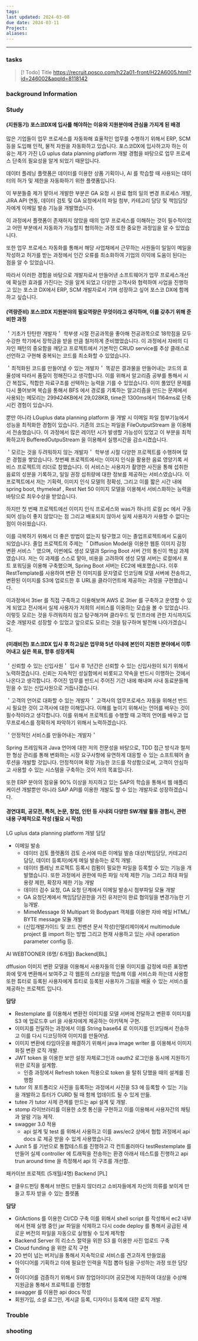 ```yaml
---
tags: 
last updated: 2024-03-08
due date: 2024-03-11
Project: 
aliases:
---
```

--- 
### tasks

> [! Todo] Title
> https://recruit.posco.com/h22a01-front/H22A6005.html?id=246002&appId=8118142

### background Information



### Study
#### (지원동기) 포스코DX에 입사를 해야하는 이유와 지원분야에 관심을 가지게 된 배경

많은 기업들이 업무 프로세스를 자동화해 효율적인 업무를 수행하기 위해서 ERP, SCM 등을 도입해 인적, 물적 자원을 자동화하고 있습니다. 포스코DX에 입사하고자 하는 이유는 제가 가진 LG uplus data planning platform 개발 경험을 바탕으로 업무 프로세스 단축의 필요성을 알게 되었기 때문입니다.

데이터 플레닝 플랫폼은 데이터를 이용한 상품 기획이나, AI 를 학습할 때 사용되는 데이터의 허가 및 제한을 자동화하기 위한 플랫폼입니다.

이 부분들중 제가 맡아서 개발한 부분은 GA 요청 시 완료 협의 일의 변경 프로세스 개발, JIRA API 연동, 데이터 검토 및 GA 요청에서의 파일 첨부, 카테고리 담당 및 책임담당자에게 이메일 발송 기능을 개발했습니다.

이 과정에서 플랫폼이 존재하지 않았을 때의 업무 프로세스를 이해하는 것이 필수적이었고 어떤 부분에서 자동화가 가능할지 협의하는 과정 또한 중요한 과정임을 알 수 있었습니다.

또한 업무 프로세스 자동화를 통해서 해당 사업채에서 근무하는 사원들이 일일이 메일을 작성하고 허가를 받는 과정에서 인간 오류를 최소화하여 기업의 이익에 도움이 된다는 점을 알 수 있었습니다.

따라서 이러한 경험을 바탕으로 개발자로서 만들어낸 소프트웨어가 업무 프로세스개선에 확실한 효과를 가진다는 것을 알게 되었고 다양한 고객사와 협력하여 사업을 진행하고 있는 포스코 DX에서 ERP, SCM 개발자로서 기며 성장하고 싶어 포스코 DX에 함께하고 싶습니다.



#### (역량준비) 포스코DX 지원분야의 필요역량은 무엇이라고 생각하며, 이를 갖추기 위해 준비한 과정

＇기초가 탄탄한 개발자＇
학부생 시절 전공과목을 좋아해 전공과목으로 18학점을 모두 수강한 학기에서 장학금을 받을 만큼 철저하게 준비했었습니다. 이 과정에서 자바의 디자인 패턴의 중요함을 깨닫고 프로젝트에서 기본적인 CRUD service를 추상 클래스로 선언하고 구현해 중복되는 코드를 최소화할 수 있었습니다.

＇최적화된 코드를 만들어낼 수 있는 개발자＇
똑같은 결과물을 만들어내는 코드의 효율성에 따라서 품질이 정해진다고 생각합니다. 이를 위해서 알고리즘 공부를 통해서 시간 복잡도, 적합한 자료구조를 선택하는 능력을 기를 수 있었습니다. 이미 풀었던 문제를 다시 풀어보며 복습을 통해서 BFS 에서 경로를 기록하는 알고리즘을 만드는 문제에서 사용되는 메모리는 299424KB에서 29,028KB, time은 1300ms에서 1164ms로 단축 시킨 경험이 있습니다. 

뿐만 아니라 LGuplus data planning platform 을 개발 시 이메일 파일 첨부기능에서 성능을 최적화한 경험이 있습니다. 기존의 코드는 파일을 FileOutputStream 을 이용해서 전송했습니다. 이 과정에서 많은 레이턴 시가 발생할 가능성이 있었고 이 부분을 최적화하고자 BufferedOutpuStream 을 이용해서 실행시간을 감소시켰습니다.

＇모르는 것을 두려워하지 않는 개발자＇
학부생 시절 다양한 프로젝트를 수행하며 많은 경험을 쌓았습니다. 
첫번째 프로젝트에서는 이미지 인식을 활용한 음료 영양기록 서비스 프로젝트의 리더로 참했습니다. 이 서비스는 사용자가 촬영한 사진을 통해 섭취한 음료의 성분을 기록하고, 일일 권장 섭취량에 대한 정보를 제공하는 서비스였습니다. 이 프로젝트에서 저는 기획력, 이미지 인식 모델의 정확성, 그리고 이를 짧은 시간 내에  spring boot, thymeleaf , Rest Net 50 이미지 모델을 이용해서 서비스화하는 능력을 바탕으로 최우수상을 받았습니다. 

하지만 첫 번째 프로젝트에선 이미지 인식 프로세스와 was가 하나의 로컬 pc 에서 구동되어 성능이 좋지 않았다는 점 그리고 배포되지 않아서 실제 사용자가 사용할 수 없다는 점이 아쉬웠습니다. 

이를 극복하기 위해서 더 좋은 방법이 없는지 탐구했고 이는 졸업프로젝트에서 도움이 되었습니다. 졸업 프로젝트의 주제는 ＇Diffusion Model을 이용한 웹툰 이미지 감정 변환 서비스＇였으며, 이번에도 생성 모델과 Spring Boot 서버 간의 통신이 핵심 과제였습니다. 저는 이 과제를 스스로 맡아, 비용을 고려하여 생성 모델 서버는 로컬에서 포트 포워딩을 이용해 구축했으며, Spring Boot 서버는 EC2에 배포했습니다. 이후 RestTemplate를 사용하여 변환 전 이미지를 문자열로 인코딩해 모델 서버에 전송하고, 변환된 이미지를 S3에 업로드한 후 URL을 클라이언트에 제공하는 과정을 구현했습니다.

이과정에서 3tier 를 직접 구축하고 이용해보며 AWS 로 3tier 를 구축하고 운영할 수 있게 되었고 전시에서 실제 사용자가 저희의 서비스를 이용하는 모습을 볼 수 있었습니다. 이렇듯 모르는 것을 두려워하지 않고 탐구해가며 클라우드 및 인프라에 관한 지식까지도 갖춘 개발자로 성장할 수 있었고 앞으로도 모르는 것을 탐구하며 발전해 나아가겠습니다.


#### (미래비전) 포스코DX 입사 후 하고싶은 업무와 5년 이내에 본인이 지원한 분야에서 이루어내고 싶은 목표, 향후 성장계획

＇신뢰할 수 있는 신입사원＇
입사 후 1년간은 신뢰할 수 있는 신입사원이 되기 위해서 노력하겠습니다. 신뢰는 지속적인 성실함에서 비롯되고 약속을 반드시 이행하는 것에서 나온다고 생각합니다. 주어진 업무를 반드시 주어진 기간 내에 해내며 사내 동료분들께 믿을 수 있는 신입사원으로 거듭나겠습니다.

＇고객의 언어로 대화할 수 있는 개발자＇
고객사의 업무프로세스 자동을 위해선 반드시 필요한 것이 고객사에 대한 이해입니다. 이해를 높이기 위해서는 언어를 배우는 것이 필수적이라고 생각합니다. 이를 위해서 프로젝트를 수행할 때 고객의 언어를 배우고 업무프로세스를 정확하게 파악하기 위해서 노력하겠습니다.

＇안정적인 서비스를 만들어내는 개발자＇

Spring 프레임웍과 Java 언어에 대한 저의 전문성을 바탕으로, TDD 접근 방식과 철저한 형상 관리를 통해 변화하는 시장 요구사항에 유연하게 대응할 수 있는 소프트웨어 솔루션을 개발할 것입니다. 안정적이며 확장 가능한 코드를 작성함으로써, 고객이 안심하고 사용할 수 있는 시스템을 구축하는 것이 저의 목표입니다.

또한 ERP 분야의 점유율 90% 이상을 차지하고 있는 SAP의 학습을 통해서 웹 애플리케이션 개발뿐만 아니라 SAP API를 이용한 개발도 할 수 있는 개발자로 성장하겠습니다.





#### 경연대회, 공모전, 특허, 논문, 창업, 인턴 등 사내외 다양한 SW개발 활동 경험시, 관련 내용 구체적으로 작성 (필요 시 작성)

LG uplus data planning platform 개발
담당

- 이메일 발송
    - 데이터 검토 플렛폼의 검토 순서에 따른 이메일 발송 대상(책임담당, 카테고리 담당, 데이터 등록자)에게 메일 발송하는 로직 개발.
    - 데이터 플레닝 프로젝트 등록시 컴펌이 필요한 파일을 등록할 수 있는 기능을 개발했습니다. 또한 과정에서 권한에 따른 파일 삭제 제한 기능 그리고 최대 파일 용량 제한, 확장자 제한 기능 개발
    - 데이터 검수 요청, GA 요청 단계에서 이메일 발송시 첨부파일 모듈 개발
    - GA 요청단계에서 책임담당권한을 가진 유저만이 완료 협의일을 변경가능한 기능개발.
    - MimeMessage 와 Multipart 와 Bodypart 객체를 이용한 자바 메일 HTML/ BYTE message 모듈 개발
    - (신입개발가이드 및 코드 컨벤션 문서 작성)인텔리제이에서 multimodule project 를 import 하는 방법 그리고 현재 사용하고 있는 사내 operation parameter config 등.
    
AI WEBTOONER (6명/ 6개월) Backend[BL]

dffusion 이미지 변환 모델을 이용해서 사용자들의 인물 이미지를 감정에 따른 표정변화에 맞게 변환해서 보여주고 각 웹툰의 스타일을 학습해 이를 서비스화 하는데 사용함 또한 튜터로 등록된 사용자에게 튜티로 등록된 사용자가 그림을 배울 수 있는 서비스를 제공하는 프로젝트 입니다.

**담당**

- Restemplate 를 이용해서 변환전 이미지를 모델 서버에 전달하고 변환후 이미지를 S3 에 업로드후 url 을 사용자에게 제공하는 아키텍쳐 구현.
- 이미지를 전달하는 과정에서 이를 String base64 로 이미지를 인코딩해서 전송하고 이를 다시 디코딩하여 이미지를 만들어냄.
- 이미지 변환에 타임아웃을 해결하기 위해서 java image writer 를 이용해서 이미지 화질 변환 로직 개발.
- JWT token 을 이용한 보안 설정 자체로그인과 oauth2 로그인을 동시에 지원하기 위한 로직을 설계함.
    - 인증 과정에서 Refresh token 적용으로 token 을 탈취 당했을 때의 설계를 진행함
- tutor 의 포트폴리오 사진을 등록하는 과정에서 사진을 S3 에 등록할 수 있는 기능을 개발하고 튜터가 CURD 될 때 함께 업데이트 될 수 있게 만듦.
- tutee 가 tutor 사제 관계를 만드는 api 설계 및 개발.
- stomp 라이브러리를 이용한 소켓 통신을 구현하고 이를 이용해서 사용자간의 채팅과 알람 기능 제작.
- swagger 3.0 적용
    - api 설계 및 test 를 위해서 사용하고 이를 aws/ec2 상에서 협헙 과정에서 api docs 로 제공 받을 수 있게 사용했습니다.
- Junit 5 를 기반으로 통합테스트를 진행하고 각 컨트롤러마다 testRestemplate 를 만들어 실제 controller 에 트래픽을 전송하는 환경 아래서 테스트를 진행하고 api trun around time 을 측정해서 api 의 구조를 개선함.

패카이브 프로젝트 (5개월/4명) Backend [PL]
- 클우드펀딩 통해서 브렌드 만들지 않더라고 소비자들에게 자신의 의류를 보이게 만들고 투자 받을 수 있는 플렛폼

**담당**

- GitActions 를 이용한 CI/CD 구축 이를 위해서 shell script 를 작성해서 ec2 내부에서 현재 실행 중인 jar 파일을 삭제하고 다시 code deploy 를 통해서 공급된 새로운 버전의 파일을 자동으로 실행될 수 있게 제작함
- Backend Server 의 리소스 절약을 위한 S3 를 이용한 사진 업로드 구축
- Cloud funding 을 위한 로직 구현
- 20 번이 넘는 버저닝을 통해서 지속적으로 서비스를 견고하게 만들었음
- 아이디어를 기획하고 이에 필요한 인력을 직접 뽑아 팀을 구성하는 과정 또한 담당함
- 아이디어를 검증하기 위해서 SW 창업아이디어 공모전에 지원하여 대상을 수상해 지원금을 통해서 프로젝트를 진행함
- swagger 를 이용한 api docs 작성
- 회원가입, 소셜 로그인, 게시글 등록, 디자이너 등록에 대한 로직 개발.

### Trouble





### shooting
